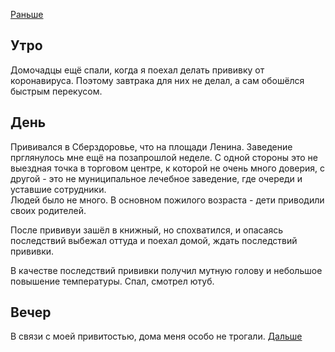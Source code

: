 [Раньше](2021.03.12.md)  
## Утро
Домочадцы ещё спали, когда я поехал делать прививку от коронавируса. Поэтому завтрака для них не делал, а сам обошёлся быстрым перекусом.
## День
Прививался в Сберздоровье, что на площади Ленина. Заведение прглянулось мне ещё на позапрошлой неделе. С одной стороны это не выездная точка в торговом центре, к которой не очень много доверия, с другой - это не муниципальное лечебное заведение, где очереди и уставшие сотрудники.  
Людей было не много. В основном пожилого возраста - дети приводили своих родителей. 

После прививуи зашёл в книжный, но спохватился, и опасаясь последствий выбежал оттуда и поехал домой, ждать последствий прививки.

В качестве последствий прививки получил мутную голову и небольшое повышение температуры. Спал, смотрел ютуб.
## Вечер
В связи с моей привитостью, дома меня особо не трогали.
[Дальше](2021.03.14.md)
